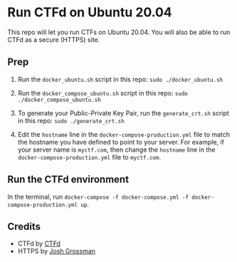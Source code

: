 # Run CTFd on Ubuntu 20.04

This repo will let you run CTFs on Ubuntu 20.04. You will also be able to run CTFd as a secure (HTTPS) site.

## Prep

1. Run the `docker_ubuntu.sh` script in this repo:
`sudo ./docker_ubuntu.sh`

2. Run the `docker_compose_ubuntu.sh` script in this repo:
`sudo ./docker_compose_ubuntu.sh`

3. To generate your Public-Private Key Pair, run the `generate_crt.sh` script in this repo:
`sudo ./generate_crt.sh`

4. Edit the `hostname` line in the `docker-compose-production.yml` file to match the hostname you have defined to point to your server.
For example, if your server name is `myctf.com`, then change the `hostname` line in the `docker-compose-production.yml` file to `myctf.com`.

## Run the CTFd environment

In the terminal, run `docker-compose -f docker-compose.yml -f docker-compose-production.yml up`.




## Credits

- CTFd by [CTFd](https://github.com/CTFd/CTFd)
- HTTPS by [Josh Grossman](https://github.com/tghosth/CTFd-docker-deploy)
